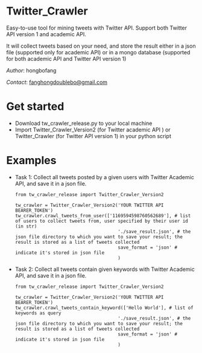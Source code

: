 # Twitter_Crawler
Easy-to-use tool for mining tweets with Twitter API. Support both Twitter API version 1 and academic API.

It will collect tweets based on your need, and store the result either in a json file (supported only for academic API) or in a mongo database (supported for both academic API and Twitter API version 1)

*Author*: hongbofang

*Contact*: fanghongdoublebo@gmail.com

# Get started
 - Download tw_crawler_release.py to your local machine
 - Import Twitter_Crawler_Version2 (for Twitter academic API ) or Twitter_Crawler (for Twitter API version 1) in your python script


# Examples

 - Task 1: Collect all tweets posted by a given users with Twitter Academic API, and save it in a json file.
    ```
    from tw_crawler_release import Twitter_Crawler_Version2
    
    tw_crawler = Twitter_Crawler_Version2('YOUR TWITTER API BEARER_TOKEN')
    tw_crawler.crawl_tweets_from_user(['1169594598760562689'], # list of users to collect tweets from, user specified by their user id (in str) 
                                          './save_result.json', # the json file directory to which you want to save your result; the result is stored as a list of tweets collected 
                                          save_format = 'json' # indicate it's stored in json file
                                          )
    ```
  - Task 2: Collect all tweets contain given keywords with Twitter Academic API, and save it in a json file.
    ```
    from tw_crawler_release import Twitter_Crawler_Version2
    
    tw_crawler = Twitter_Crawler_Version2('YOUR TWITTER API BEARER_TOKEN')
    tw_crawler.crawl_tweets_contain_keyword(['Hello World'], # list of keywords as query 
                                          './save_result.json', # the json file directory to which you want to save your result; the result is stored as a list of tweets collected 
                                          save_format = 'json' # indicate it's stored in json file
                                          )
    ```
